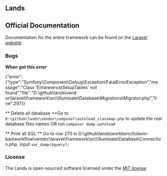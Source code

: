 ## Lands

## Official Documentation

Documentation for the entire framework can be found on the [Laravel website](http://laravel.com/docs).

### Bugs

**When get this error**

{"error":{"type":"Symfony\\Component\\Debug\\Exception\\FatalErrorException","me
ssage":"Class 'EntwwwrustSetupTables' not found","file":"D:\\github\\lands\\vend
or\\laravel\\framework\\src\\Illuminate\\Database\\Migrations\\Migrator.php","li
ne":297}}

** Delete all database
**Go to `D:\github\lands\vendor\composer\autoload_classmap.php` to update the real database files names OR run `composer dump-autoload`

** Print all SQL
** Go to row 270 in D:\github\lands\workbench\davin-bao\workflow\vendor\laravel\framework\src\Illuminate\Database\Connection.php, input `var_dump($query);`

### License

The Lands is open-sourced software licensed under the [MIT license](http://opensource.org/licenses/MIT)
